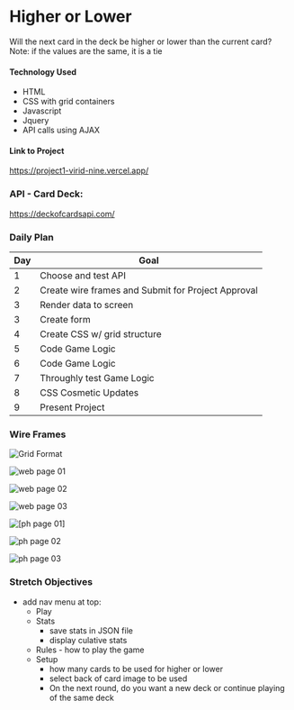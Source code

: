 # Higher or Lower

Will the next card in the deck be higher or lower than the current card?  Note:  if the values are the same, it is a tie

#### Technology Used

- HTML
- CSS with grid containers
- Javascript
- Jquery
- API calls using AJAX


#### Link to Project

   https://project1-virid-nine.vercel.app/


### API - Card Deck: 

https://deckofcardsapi.com/

### Daily Plan


| Day | Goal |
|-----|------|
| 1 | Choose and test API |
| 2 | Create wire frames and Submit for Project Approval
| 3 | Render data to screen |
| 3 | Create form |
| 4 | Create CSS w/ grid structure|
| 5 | Code Game Logic
| 6 | Code Game Logic
| 7 | Throughly test Game Logic
| 8 | CSS Cosmetic Updates
| 9 | Present Project

### Wire Frames

![Grid Format](https://github.com/SWIRTH9092/project1/blob/main/wireframeimages/project1-gridlayout.jpg "Grid")

![web page 01](https://github.com/SWIRTH9092/project1/blob/main/wireframeimages/project1-01-webpage.jpg "Web page 1")

![web page 02](https://github.com/SWIRTH9092/project1/blob/main/wireframeimages/project1-02-webpage.jpg "Web page 2")

![web page 03](https://github.com/SWIRTH9092/project1/blob/main/wireframeimages/project1-03-webpage.jpg "Web page 3")

![[ph page 01]](https://github.com/SWIRTH9092/project1/blob/main/wireframeimages/project1-10-phone.jpg "Phone page 1")

![ph page 02](https://github.com/SWIRTH9092/project1/blob/main/wireframeimages/project1-11-phone.jpg "Phone page 2")

![ph page 03](https://github.com/SWIRTH9092/project1/blob/main/wireframeimages/project1-12-phone.jpg "Phone page 3")

### Stretch Objectives
- add nav menu at top:  
    - Play
    - Stats 
        - save stats in JSON file
        - display culative stats
    - Rules - how to play the game
    - Setup
        - how many cards to be used for higher or lower
        - select back of card image to be used
        - On the next round, do you want a new deck or continue playing of the same deck

